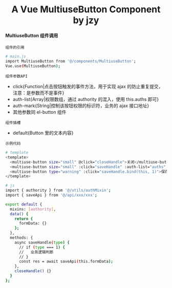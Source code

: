 <h1 align="center">
  A Vue MultiuseButton Component by jzy
</h1>

#### MultiuseButton 组件调用

`组件的引用`

```bash
# main.js
import MultiuseButton from '@/components/MultiuseButton';
Vue.use(MultiuseButton);
```

`组件参数API`

- click{Function|点击按钮触发的事件方法，用于实现 ajax 的防止重复提交，注意：是参数而不是事件}
- auth-list{Array|权限数组，通过 authority 的混入，使用 this.auths 即可}
- auth-mark{String|控制该按钮权限的标识符，业务的 ajax 接口地址}
- 其他参数同 el-button 组件

`组件插槽`

- default{Button 里的文本内容}

`示例代码`

```bash
# template
<template>
  <multiuse-button size="small" @click="closeHandle">关闭</multiuse-button>
  <multiuse-button size="small" :click="saveHandle" :auth-list="auths" auth-mark="/api/aaa">保存<multiuse-button>
  <multiuse-button type="warning" :click="saveHandle.bind(this, 1)">保存</multiuse-button>
</template>

# js
import { authority } from '@/utils/authMixin';
import { saveApi } from '@/api/xxx/xxx';

export default {
  mixins: [authority],
  data() {
    return {
      formData: {}
    };
  },
  methods: {
    async saveHandle(type) {
      // if (type === 1) {
      //   业务逻辑判断
      // }
      const res = await saveApi(this.formData);
    },
    closeHandle() {}
  }
};
```

